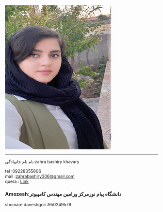 <img src="https://github.com/zahrabashiry/zahrabashiry.github.io/blob/master/avatar-01%20(2).png?raw=true">

---
نام نام خانوادگی:zahra bashiry khavary <br/>

tel  :09228055806 <br/>
mail :zahrabashiry306@gmail.com <br/>
quera : <a href="https://quera.ir/profile/zahra361">Link</a>

### Amozesh:دانشگاه پیام نورمرکز ورامین مهندس کامپیوتر
shomare daneshgoii :950249576
